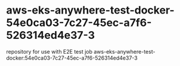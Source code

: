 # aws-eks-anywhere-test-docker-54e0ca03-7c27-45ec-a7f6-526314ed4e37-3
repository for use with E2E test job aws-eks-anywhere-test-docker:54e0ca03-7c27-45ec-a7f6-526314ed4e37-3
